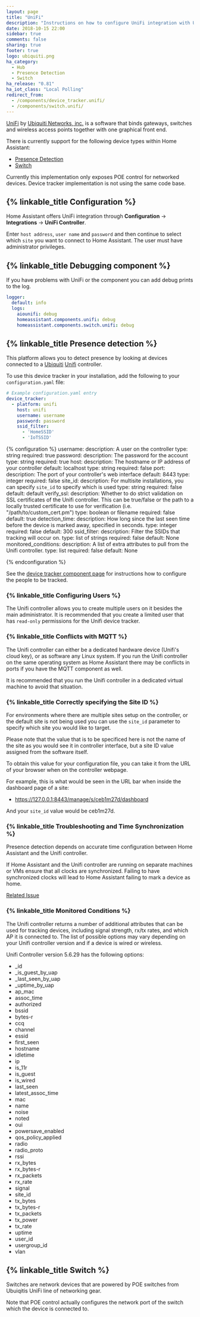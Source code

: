```yaml
---
layout: page
title: "UniFi"
description: "Instructions on how to configure UniFi integration with UniFi Controller by Ubiquiti."
date: 2018-10-15 22:00
sidebar: true
comments: false
sharing: true
footer: true
logo: ubiquiti.png
ha_category:
  - Hub
  - Presence Detection
  - Switch
ha_release: "0.81"
ha_iot_class: "Local Polling"
redirect_from:
  - /components/device_tracker.unifi/
  - /components/switch.unifi/
---
```


[UniFi](https://unifi-sdn.ubnt.com/) by [Ubiquiti Networks, inc.](https://www.ubnt.com/) is a software that binds gateways, switches and wireless access points together with one graphical front end.

There is currently support for the following device types within Home Assistant:

- [Presence Detection](#presence-detection)
- [Switch](#switch)

Currently this implementation only exposes POE control for networked devices. Device tracker implementation is not using the same code base.

## {% linkable_title Configuration %}

Home Assistant offers UniFi integration through **Configuration** -> **Integrations** -> **UniFi Controller**.

Enter `host address`, `user name` and `password` and then continue to select which `site` you want to connect to Home Assistant. The user must have administrator privileges.

## {% linkable_title Debugging component %}

If you have problems with UniFi or the component you can add debug prints to the log.

```yaml
logger:
  default: info
  logs:
    aiounifi: debug
    homeassistant.components.unifi: debug
    homeassistant.components.switch.unifi: debug
```

## {% linkable_title Presence detection %}

This platform allows you to detect presence by looking at devices connected to a [Ubiquiti](http://ubnt.com/) [Unifi](https://www.ubnt.com/enterprise/#unifi) controller.

To use this device tracker in your installation, add the following to your `configuration.yaml` file:

```yaml
# Example configuration.yaml entry
device_tracker:
  - platform: unifi
    host: unifi
    username: username
    password: password
    ssid_filter:
      - 'HomeSSID'
      - 'IoTSSID'
```

{% configuration %}
username:
  description: A user on the controller
  type: string
  required: true
password:
  description: The password for the account
  type: string
  required: true
host:
  description: The hostname or IP address of your controller
  default: localhost
  type: string
  required: false
port:
  description: The port of your controller's web interface
  default: 8443
  type: integer
  required: false
site_id:
  description: For multisite installations, you can specify `site_id` to specify which is used
  type: string
  required: false
  default: default
verify_ssl:
  description: Whether to do strict validation on SSL certificates of the Unifi controller. This can be true/false or the path to a locally trusted certificate to use for verification (i.e. "/path/to/custom_cert.pm")
  type: boolean or filename
  required: false
  default: true
detection_time:
  description: How long since the last seen time before the device is marked away, specified in seconds.
  type: integer
  required: false
  default: 300
ssid_filter:
  description: Filter the SSIDs that tracking will occur on.
  type: list of strings
  required: false
  default: None
monitored_conditions:
  description: A list of extra attributes to pull from the Unifi controller.
  type: list
  required: false
  default: None

{% endconfiguration %}

See the [device tracker component page](/components/device_tracker/) for instructions how to configure the people to be tracked.

### {% linkable_title Configuring Users %}

The Unifi controller allows you to create multiple users on it besides the main administrator. It is recommended that you create a limited user that has `read-only` permissions for the Unifi device tracker.

### {% linkable_title Conflicts with MQTT %}

The Unifi controller can either be a dedicated hardware device (Unifi's cloud key), or as software any Linux system. If you run the Unifi controller on the same operating system as Home Assistant there may be conflicts in ports if you have the MQTT component as well.

It is recommended that you run the Unifi controller in a dedicated virtual machine to avoid that situation.

### {% linkable_title Correctly specifying the Site ID %}

For environments where there are multiple sites setup on the controller, or the default site is not being used you can use the `site_id` parameter to specify which site you would like to target.

Please note that the value that is to be specificed here is not the name of the site as you would see it in controller interface, but a site ID value assigned from the software itself.

To obtain this value for your configuration file, you can take it from the URL of your browser when on the controller webpage.

For example, this is what would be seen in the URL bar when inside the dashboard page of a site:

* https://127.0.0.1:8443/manage/s/ceb1m27d/dashboard

And your `site_id` value would be ceb1m27d.


### {% linkable_title Troubleshooting and Time Synchronization %}

Presence detection depends on accurate time configuration between Home Assistant and the Unifi controller.

If Home Assistant and the Unifi controller are running on separate machines or VMs ensure that all clocks are synchronized. Failing to have synchronized clocks will lead to Home Assistant failing to mark a device as home.

[Related Issue](https://github.com/home-assistant/home-assistant/issues/10507)

### {% linkable_title Monitored Conditions %}

The Unifi controller returns a number of additional attributes that can be used for tracking devices, including signal strength, rx/tx rates, and which AP it is connected to. The list of possible options may vary depending on your Unifi controller version and if a device is wired or wireless.

Unifi Controller version 5.6.29 has the following options:
  - _id
  - _is_guest_by_uap
  - _last_seen_by_uap
  - _uptime_by_uap
  - ap_mac
  - assoc_time
  - authorized
  - bssid
  - bytes-r
  - ccq
  - channel
  - essid
  - first_seen
  - hostname
  - idletime
  - ip
  - is_11r
  - is_guest
  - is_wired
  - last_seen
  - latest_assoc_time
  - mac
  - name
  - noise
  - noted
  - oui
  - powersave_enabled
  - qos_policy_applied
  - radio
  - radio_proto
  - rssi
  - rx_bytes
  - rx_bytes-r
  - rx_packets
  - rx_rate
  - signal
  - site_id
  - tx_bytes
  - tx_bytes-r
  - tx_packets
  - tx_power
  - tx_rate
  - uptime
  - user_id
  - usergroup_id
  - vlan

## {% linkable_title Switch %}

Switches are network devices that are powered by POE switches from Ubuiqitis UniFi line of networking gear.

Note that POE control actually configures the network port of the switch which the device is connected to.
